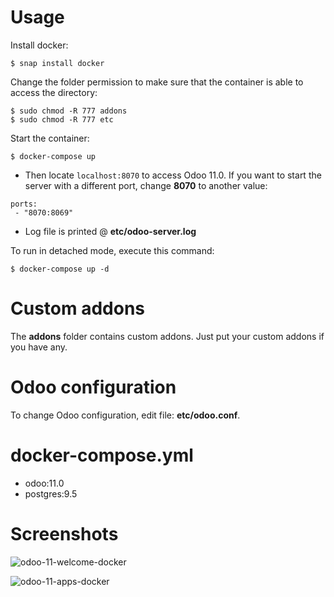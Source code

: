 # Usage

Install docker:
```
$ snap install docker
```

Change the folder permission to make sure that the container is able to access the directory:
```
$ sudo chmod -R 777 addons
$ sudo chmod -R 777 etc
```

Start the container:
```
$ docker-compose up
```

* Then locate `localhost:8070` to access Odoo 11.0. If you want to start the server with a different port, change **8070** to another value:

```
ports:
 - "8070:8069"
```

* Log file is printed @ **etc/odoo-server.log**

To run in detached mode, execute this command:

```
$ docker-compose up -d
```

# Custom addons

The **addons** folder contains custom addons. Just put your custom addons if you have any.

# Odoo configuration

To change Odoo configuration, edit file: **etc/odoo.conf**.

# docker-compose.yml

* odoo:11.0
* postgres:9.5

# Screenshots

![odoo-11-welcome-docker](screenshots/odoo-11-welcome-screenshot.png)

![odoo-11-apps-docker](screenshots/odoo-11-apps-screenshot.png)
